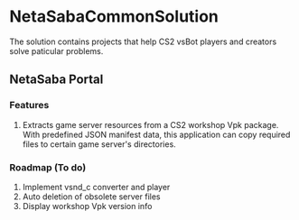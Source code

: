 # NetaSabaCommonSolution
The solution contains projects that help CS2 vsBot players and creators solve paticular problems.

## NetaSaba Portal

### Features
1. Extracts game server resources from a CS2 workshop Vpk package.
With predefined JSON manifest data,
this application can copy required files to certain game server's directories.

### Roadmap (To do)
1. Implement vsnd_c converter and player
2. Auto deletion of obsolete server files
3. Display workshop Vpk version info
